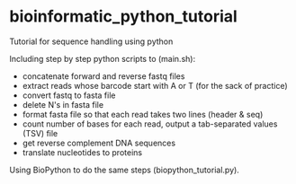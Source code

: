 # bioinformatic_python_tutorial
Tutorial for sequence handling using python

Including step by step python scripts to (main.sh):
- concatenate forward and reverse fastq files
- extract reads whose barcode start with A or T (for the sack of practice) 
- convert fastq to fasta file 
- delete N's in fasta file
- format fasta file so that each read takes two lines (header & seq)
- count number of bases for each read, output a tab-separated values (TSV) file
- get reverse complement DNA sequences
- translate nucleotides to proteins

Using BioPython to do the same steps (biopython_tutorial.py).

